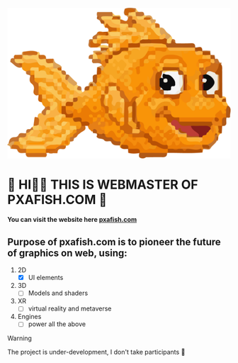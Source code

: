 
<!-- this is the cover image -->
![cover image for pxafish.com](pxafish.png)

#  :blowfish:  HI👋🏻 THIS IS WEBMASTER OF **PXAFISH.COM**  :blowfish:

#### You can visit the website here [pxafish.com](https://pxafish.com/)

## Purpose of pxafish.com is to pioneer the future of graphics on web, using:
1. 2D
      - [x] UI elements
2. 3D
      - [ ] Models and shaders
3. XR
      - [ ] virtual reality and metaverse
4. Engines
      - [ ] power all the above

> [!WARNING]
> The project is under-development, I don't take participants :octopus:
